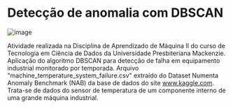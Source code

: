 # **Detecção de anomalia com DBSCAN**

![image](https://github.com/RickPardono/Detecc-o-de-anomalia-com-DBSCAN/assets/124527157/950786e4-6b12-422a-88d7-944ac8ffe7cd)

Atividade realizada na Disciplina de Aprendizado de Máquina II do curso de Tecnologia em Ciência de Dados da Universidade Presbiteriana Mackenzie. Aplicação do algoritmo DBSCAN para detecção de falha em equipamento industrial monitorado por temporada. Arquivo "machine_temperature_system_failure.csv" extraído do Dataset Numenta Anomaly Benchmark (NAB) da base de dados do site www.kaggle.com. Trata-se de dados do sensor de temperatura de um componente interno de uma grande máquina industrial.



